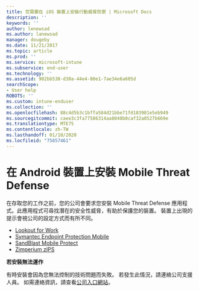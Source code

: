 ```yaml
---
title: 您需要在 iOS 裝置上安裝行動威脅防禦 | Microsoft Docs
description: ''
keywords: ''
author: lenewsad
ms.author: lanewsad
manager: dougeby
ms.date: 11/21/2017
ms.topic: article
ms.prod: ''
ms.service: microsoft-intune
ms.subservice: end-user
ms.technology: ''
ms.assetid: 902bb538-d30a-44e4-80e1-7ae34e6a605d
searchScope:
- User help
ROBOTS: ''
ms.custom: intune-enduser
ms.collection: ''
ms.openlocfilehash: 88c4d5b3c1bffa584d21bbe71fd183981e5eb949
ms.sourcegitcommit: caee3c3fa77586314aa8040b0caf32a0527b669e
ms.translationtype: MTE75
ms.contentlocale: zh-TW
ms.lasthandoff: 01/10/2020
ms.locfileid: "75857461"
---
```

# <a name="install-mobile-threat-defense-on-your-android-device"></a>在 Android 裝置上安裝 Mobile Threat Defense

在存取您的工作之前，您的公司會要求您安裝 Mobile Threat Defense 應用程式。此應用程式可尋找潛在的安全性威脅，有助於保護您的裝置。 裝置上出現的提示會視公司的設定方式而有所不同。

* [Lookout for Work](you-are-prompted-to-install-lookout-for-work-android.md)
* [Symantec Endpoint Protection Mobile](you-are-prompted-to-install-skycure-android.md)
* [SandBlast Mobile Protect](you-are-prompted-to-install-sandblast-android.md)
* [Zimperium zIPS](you-are-prompted-to-install-zips-android.md)

**若安裝無法運作**

有時安裝會因為您無法控制的技術問題而失敗。 若發生此情況，請連絡公司支援人員。 如需連絡資訊，請查看[公司入口網站](https://go.microsoft.com/fwlink/?linkid=2010980)。
